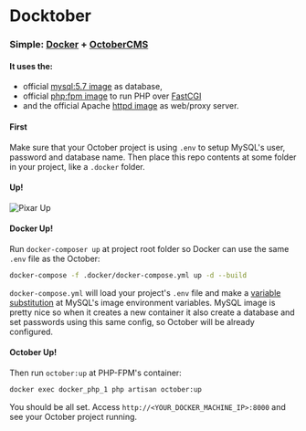 # Docktober
### Simple: [Docker](https://www.docker.com/) + [OctoberCMS](http://octobercms.com/)

#### It uses the:
- official [mysql:5.7 image](https://hub.docker.com/_/mysql/) as database,
- official [php:fpm image](https://hub.docker.com/_/php/) to run PHP over [FastCGI](https://en.wikipedia.org/wiki/FastCGI)
- and the official Apache [httpd image](https://hub.docker.com/_/httpd/) as web/proxy server.

#### First
Make sure that your October project is using `.env` to setup MySQL's user, password and database name.
Then place this repo contents at some folder in your project, like a `.docker` folder.

#### Up!

![Pixar Up](https://media.giphy.com/media/H8P253lLGnEn6/giphy.gif)

#### Docker Up!
Run `docker-composer up` at project root folder so Docker can use the same `.env` file as the October:
```bash
docker-compose -f .docker/docker-compose.yml up -d --build
```
`docker-compose.yml` will load your project's `.env` file and make a [variable substitution](https://docs.docker.com/compose/compose-file/#variable-substitution) at MySQL's image environment variables.
MySQL image is pretty nice so when it creates a new container it also create a database and set passwords using this same config, so October will be already configured.

#### October Up!
Then run `october:up` at PHP-FPM's container:
```bash
docker exec docker_php_1 php artisan october:up
```

You should be all set. Access `http://<YOUR_DOCKER_MACHINE_IP>:8000` and see your October project running.
